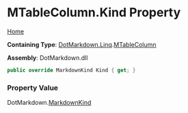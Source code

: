 <a name="_top"></a>

# MTableColumn\.Kind Property

[Home](../../../../README.md#_top)

**Containing Type**: [DotMarkdown.Linq](../../README.md#_top)\.[MTableColumn](../README.md#_top)

**Assembly**: DotMarkdown\.dll

```csharp
public override MarkdownKind Kind { get; }
```

### Property Value

DotMarkdown\.[MarkdownKind](../../../MarkdownKind/README.md#_top)

